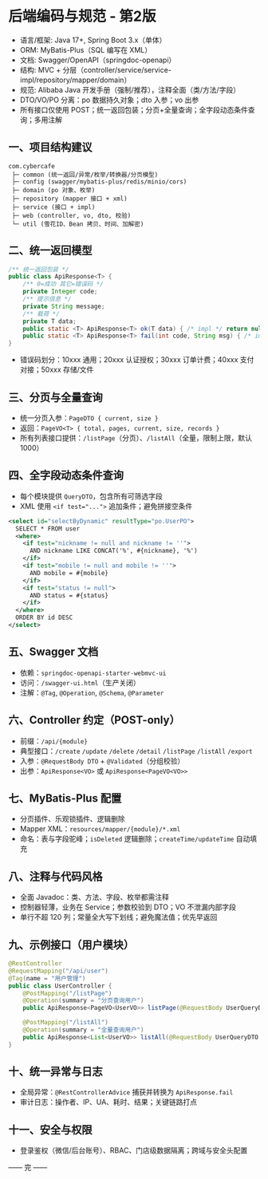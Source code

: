 # 后端编码与规范 - 第2版

- 语言/框架: Java 17+, Spring Boot 3.x（单体）
- ORM: MyBatis-Plus（SQL 编写在 XML）
- 文档: Swagger/OpenAPI（springdoc-openapi）
- 结构: MVC + 分层（controller/service/service-impl/repository/mapper/domain）
- 规范: Alibaba Java 开发手册（强制/推荐），注释全面（类/方法/字段）
- DTO/VO/PO 分离：po 数据持久对象；dto 入参；vo 出参
- 所有接口仅使用 POST；统一返回包装；分页+全量查询；全字段动态条件查询；多用注解

## 一、项目结构建议
```
com.cybercafe
 ├─ common (统一返回/异常/枚举/转换器/分页模型)
 ├─ config (swagger/mybatis-plus/redis/minio/cors)
 ├─ domain (po 对象、枚举)
 ├─ repository (mapper 接口 + xml)
 ├─ service (接口 + impl)
 ├─ web (controller, vo, dto, 校验)
 └─ util (雪花ID、Bean 拷贝、时间、加解密)
```

## 二、统一返回模型
```java
/** 统一返回包装 */
public class ApiResponse<T> {
    /** 0=成功 其它=错误码 */
    private Integer code;
    /** 提示信息 */
    private String message;
    /** 载荷 */
    private T data;
    public static <T> ApiResponse<T> ok(T data) { /* impl */ return null; }
    public static <T> ApiResponse<T> fail(int code, String msg) { /* impl */ return null; }
}
```
- 错误码划分：10xxx 通用；20xxx 认证授权；30xxx 订单计费；40xxx 支付对接；50xxx 存储/文件

## 三、分页与全量查询
- 统一分页入参：`PageDTO { current, size }`
- 返回：`PageVO<T> { total, pages, current, size, records }`
- 所有列表接口提供：`/listPage`（分页）、`/listAll`（全量，限制上限，默认1000）

## 四、全字段动态条件查询
- 每个模块提供 `QueryDTO`，包含所有可筛选字段
- XML 使用 `<if test="...">` 追加条件；避免拼接空条件
```xml
<select id="selectByDynamic" resultType="po.UserPO">
  SELECT * FROM user
  <where>
    <if test="nickname != null and nickname != ''">
      AND nickname LIKE CONCAT('%', #{nickname}, '%')
    </if>
    <if test="mobile != null and mobile != ''">
      AND mobile = #{mobile}
    </if>
    <if test="status != null">
      AND status = #{status}
    </if>
  </where>
  ORDER BY id DESC
</select>
```

## 五、Swagger 文档
- 依赖：`springdoc-openapi-starter-webmvc-ui`
- 访问：`/swagger-ui.html`（生产关闭）
- 注解：`@Tag`, `@Operation`, `@Schema`, `@Parameter`

## 六、Controller 约定（POST-only）
- 前缀：`/api/{module}`
- 典型接口：`/create` `/update` `/delete` `/detail` `/listPage` `/listAll` `/export`
- 入参：`@RequestBody DTO` + `@Validated`（分组校验）
- 出参：`ApiResponse<VO>` 或 `ApiResponse<PageVO<VO>>`

## 七、MyBatis-Plus 配置
- 分页插件、乐观锁插件、逻辑删除
- Mapper XML：`resources/mapper/{module}/*.xml`
- 命名：表与字段驼峰；`isDeleted` 逻辑删除；`createTime/updateTime` 自动填充

## 八、注释与代码风格
- 全面 Javadoc：类、方法、字段、枚举都需注释
- 控制器轻薄，业务在 Service；参数校验到 DTO；VO 不泄漏内部字段
- 单行不超 120 列；常量全大写下划线；避免魔法值；优先早返回

## 九、示例接口（用户模块）
```java
@RestController
@RequestMapping("/api/user")
@Tag(name = "用户管理")
public class UserController {
    @PostMapping("/listPage")
    @Operation(summary = "分页查询用户")
    public ApiResponse<PageVO<UserVO>> listPage(@RequestBody UserQueryDTO dto) { return null; }

    @PostMapping("/listAll")
    @Operation(summary = "全量查询用户")
    public ApiResponse<List<UserVO>> listAll(@RequestBody UserQueryDTO dto) { return null; }
}
```

## 十、统一异常与日志
- 全局异常：`@RestControllerAdvice` 捕获并转换为 `ApiResponse.fail`
- 审计日志：操作者、IP、UA、耗时、结果；关键链路打点

## 十一、安全与权限
- 登录鉴权（微信/后台账号）、RBAC、门店级数据隔离；跨域与安全头配置

—— 完 ——